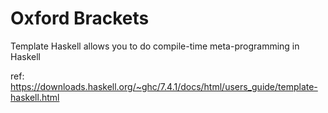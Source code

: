 
# Oxford Brackets
Template Haskell allows you to do compile-time meta-programming in Haskell

ref:
https://downloads.haskell.org/~ghc/7.4.1/docs/html/users_guide/template-haskell.html